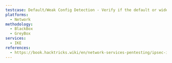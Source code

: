 ```yaml
---
testcase: Default/Weak Config Detection - Verify if the default or widely known PSKs and group names yield handshakes or are accepted
platforms: 
  - Network
methodology: 
  - BlackBox
  - GreyBox
services:
  - IKE
references:
  - https://book.hacktricks.wiki/en/network-services-pentesting/ipsec-ike-vpn-pentesting.html
---
```

